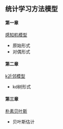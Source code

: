 
## 统计学习方法模型

#### 第一章
[感知机模型](https://github.com/zhangqian666/model_project/blob/master/statistics/perceptron/perceptron.py)

- 原始形式
- 对偶形式


#### 第二章
[k近邻模型](https://github.com/zhangqian666/model_project/blob/master/statistics/knn/knn_main.py)

- kd树形式


#### 第三章

[朴素贝叶斯](https://github.com/zhangqian666/model_project/blob/master/statistics/native_bayes/bayes_main.py)

- 贝叶斯估计